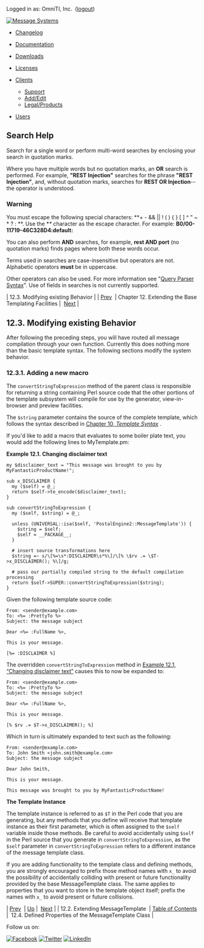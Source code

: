 Logged in as: OmniTI, Inc.  ([logout](https://support.messagesystems.com/logout.php))

[![Message Systems](https://support.messagesystems.com/images/ms-white205.png)](https://support.messagesystems.com/start.php) 

*   [Changelog](https://support.messagesystems.com/start.php?show=changelog)
*   [Documentation](https://support.messagesystems.com/docs/)
*   [Downloads](https://support.messagesystems.com/start.php)

*   [Licenses](https://support.messagesystems.com/license_summary.php)
*   <a href="">Clients</a>
    *   [Support](https://support.messagesystems.com/cs.php)
    *   [Add/Edit](https://support.messagesystems.com/edit_client.php)
    *   [Legal/Products](https://support.messagesystems.com/edit_products.php)
*   [Users](https://support.messagesystems.com/edit_customer.php)

## Search Help

Search for a single word or perform multi-word searches by enclosing your search in quotation marks.

Where you have multiple words but no quotation marks, an **OR** search is performed. For example, **"REST Injection"** searches for the phrase **"REST Injection"**, and, without quotation marks, searches for **REST OR Injection**--the operator is understood.

### Warning

You must escape the following special characters: **+ - && || ! ( ) { } [ ] ^ " ~ * ? : \**. Use the **\** character as the escape character. For example: **B0/00-11719-46C328D4\:default\:**

You can also perform **AND** searches, for example, **rest AND port** (no quotation marks) finds pages where both these words occur.

Terms used in searches are case-insensitive but operators are not. Alphabetic operators **must** be in uppercase.

Other operators can also be used. For more information see "[Query Parser Syntax](https://lucene.apache.org/core/old_versioned_docs/versions/3_0_0/queryparsersyntax.html)". Use of fields in searches is not currently supported.

| 12.3. Modifying existing Behavior |
| [Prev](extending.message.template.extending.php)  | Chapter 12. Extending the Base Templating Facilities |  [Next](extending.message.template.properties.php) |

## 12.3. Modifying existing Behavior

After following the preceding steps, you will have routed all message compilation through your own function. Currently this does nothing more than the basic template syntax. The following sections modify the system behavior.

### 12.3.1. Adding a new macro

The `convertStringToExpression` method of the parent class is responsible for returning a string containing Perl source code that the other portions of the template subsystem will compile for use by the generator, view-in-browser and preview facilities.

The `$string` parameter contains the source of the complete template, which follows the syntax described in [Chapter 10, *Template Syntax*](mc-template-syntax.php "Chapter 10. Template Syntax") .

If you'd like to add a macro that evaluates to some boiler plate text, you would add the following lines to MyTemplate.pm:

<a name="extending.message.template.convertstringtoexpression"></a>

**Example 12.1. Changing disclaimer text**

```
my $disclaimer_text = "This message was brought to you by MyFantasticProductName!";

sub x_DISCLAIMER {
  my ($self) = @_;
  return $self->te_encode($disclaimer_text);
}

sub convertStringToExpression {
  my ($self, $string) = @_;

  unless (UNIVERSAL::isa($self, 'PostalEngine2::MessageTemplate')) {
    $string = $self;
    $self = __PACKAGE__;
  }

  # insert source transformations here
  $string =~ s/\[%=\s*:DISCLAIMER\s*%\]/\[% \$rv .= \$T->x_DISCLAIMER(); %\]/g;

  # pass our partially compiled string to the default compilation processing
  return $self->SUPER::convertStringToExpression($string);
}
```

Given the following template source code:

```
From: <sender@example.com>
To: <%= :PrettyTo %>
Subject: the message subject

Dear <%= :FullName %>,

This is your message.

[%= :DISCLAIMER %]
```

The overridden `convertStringToExpression` method in [Example 12.1, “Changing disclaimer text”](extending.message.template.modify.behavior.php#extending.message.template.convertstringtoexpression "Example 12.1. Changing disclaimer text") causes this to now be expanded to:

```
From: <sender@example.com>
To: <%= :PrettyTo %>
Subject: the message subject

Dear <%= :FullName %>,

This is your message.

[% $rv .= $T->x_DISCLAIMER(); %]
```

Which in turn is ultimately expanded to text such as the following:

```
From: <sender@example.com>
To: John Smith <john.smith@example.com>
Subject: the message subject

Dear John Smith,

This is your message.

This message was brought to you by MyFantasticProductName!
```
<a name="extending.message.template.template.instance"></a>

**The Template Instance**

The template instance is referred to as `$T` in the Perl code that you are generating, but any methods that you define will receive that template instance as their first parameter, which is often assigned to the `$self` variable inside those methods. Be careful to avoid accidentally using `$self` in the Perl source that you generate in `convertStringToExpression`, as the `$self` parameter in `convertStringToExpression` refers to a different instance of the message template class.

If you are adding functionality to the template class and defining methods, you are strongly encouraged to prefix those method names with `x_` to avoid the possibility of accidentally colliding with present or future functionality provided by the base MessageTemplate class. The same applies to properties that you want to store in the template object itself; prefix the names with `x_` to avoid present or future collisions.

| [Prev](extending.message.template.extending.php)  | [Up](extending.message.template.php) |  [Next](extending.message.template.properties.php) |
| 12.2. Extending MessageTemplate  | [Table of Contents](index.php) |  12.4. Defined Properties of the MessageTemplate Class |

Follow us on:

[![Facebook](https://support.messagesystems.com/images/icon-facebook.png)](http://www.facebook.com/messagesystems) [![Twitter](https://support.messagesystems.com/images/icon-twitter.png)](http://twitter.com/#!/MessageSystems) [![LinkedIn](https://support.messagesystems.com/images/icon-linkedin.png)](http://www.linkedin.com/company/message-systems)